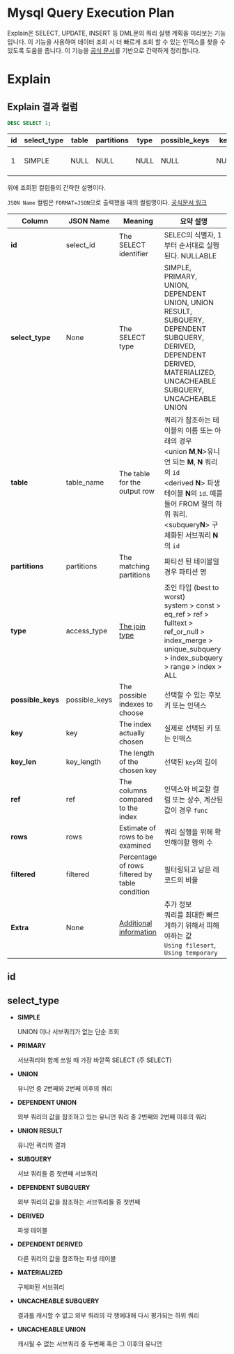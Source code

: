 # Mysql Query Execution Plan
Explain은  SELECT, UPDATE, INSERT 등 DML문의 쿼리 실행 계획을 미리보는 기능입니다. 이 기능을 사용하여 데이터 조회 시 더 빠르게 조회 할 수 있는 인덱스를 찾을 수 있도록 도움을 줍니다. 이 기능을 [공식 문서](https://dev.mysql.com/doc/refman/8.0/en/explain-output.html#explain-output-columns)를 기반으로 간략하게 정리합니다.

# Explain
## Explain 결과 컬럼
```sql
DESC SELECT 1;
```
|id|select_type|table|partitions|type|possible_keys|key|key_len|ref|rows|filtered|Extra|
|--|-----------|-----|----------|----|-------------|---|-------|---|----|--------|-----|
|1|SIMPLE|NULL|NULL|NULL|NULL|NULL|NULL|NULL|NULL|NULL|No tables used|

위에 조회된 컬럼들의 간략한 설명이다.

`JSON Name` 컬럼은 `FORMAT=JSON`으로 출력했을 때의 컬럼명이다. [공식문서 링크](https://dev.mysql.com/doc/refman/8.0/en/explain-output.html#explain-output-columns)

| **Column**        | **JSON Name** | **Meaning**                                    |**요약 설명**|
|-------------------|---------------|------------------------------------------------|-|
| **id**            | select_id     | The SELECT identifier                          |SELEC의 식별자, 1부터 순서대로 실행된다. NULLABLE|
| **select_type**   | None          | The SELECT type                                |SIMPLE, PRIMARY, UNION, DEPENDENT UNION, UNION RESULT, SUBQUERY, DEPENDENT SUBQUERY, DERIVED, DEPENDENT DERIVED, MATERIALIZED, UNCACHEABLE SUBQUERY, UNCACHEABLE UNION|
| **table**         | table_name    | The table for the output row                   |쿼리가 참조하는 테이블의 이름 또는 아래의 경우<br/><union **M**,**N**>유니언 되는 **M**, **N** 쿼리의 `id`<br/>\<derived **N**\> 파생테이블 **N**의 `id`. 예를 들어 FROM 절의 하위 쿼리.<br/>\<subquery**N**\> 구체화된 서브쿼리 **N** 의 `id`|
| **partitions**    | partitions    | The matching partitions                        |파티션 된 테이블일 경우 파티션 명|
| **type**          | access_type   | [The join type](https://dev.mysql.com/doc/refman/8.0/en/explain-output.html#explain-join-types)                                  |조인 타입 (best to worst)<br/>system > const > eq_ref > ref > fulltext > ref_or_null > index_merge > unique_subquery > index_subquery > range > index > ALL|
| **possible_keys** | possible_keys | The possible indexes to choose                 |선택할 수 있는 후보 키 또는 인덱스|
| **key**           | key           | The index actually chosen                      |실제로 선택된 키 또는 인덱스|
| **key_len**       | key_length    | The length of the chosen key                   |선택된 `key`의 길이|
| **ref**           | ref           | The columns compared to the index              |인덱스와 비교할 컬럼 또는 상수, 계산된 값이 경우 `func`|
| **rows**          | rows          | Estimate of rows to be examined                |쿼리 실행을 위해 확인해야할 행의 수|
| **filtered**      | filtered      | Percentage of rows filtered by table condition |필터링되고 남은 레코드의 비율|
| **Extra**         | None          | [Additional information  ](https://dev.mysql.com/doc/refman/8.0/en/explain-output.html#explain-extra-information)                       |추가 정보<br/>쿼리를 최대한 빠르게하기 위해서 피해야하는 값<br/>`Using filesort`, `Using temporary`|


## id

## select_type

- **SIMPLE**
  
  UNION 이나 서브쿼리가 없는 단순 조회

- **PRIMARY**
  
  서브쿼리와 함께 쓰일 때 가장 바깥쪽 SELECT (주 SELECT)
 
- **UNION**
  
   유니언 중 2번째와 2번째 이후의 쿼리
- **DEPENDENT UNION**
  
   외부 쿼리의 값을 참조하고 있는 유니언 쿼리 중 2번째와 2번째 이후의 쿼리
- **UNION RESULT**
  
  유니언 쿼리의 결과
- **SUBQUERY**
  
  서브 쿼리들 중 첫번째 서브쿼리
- **DEPENDENT SUBQUERY**
  
  외부 쿼리의 값을 참조하는 서브쿼리들 중 첫번째
- **DERIVED**
  
   파생 테이블
- **DEPENDENT DERIVED**
  
   다른 쿼리의 값을 참조하는 파생 테이블
- **MATERIALIZED**
  
   구체화된 서브쿼리
- **UNCACHEABLE SUBQUERY**
  
   결과를 캐시할 수 없고 외부 쿼리의 각 행에대해 다시 평가되는 하위 쿼리
- **UNCACHEABLE UNION**
  
  캐시될 수 없는 서브쿼리 중 두번째 혹은 그 이후의 유니언